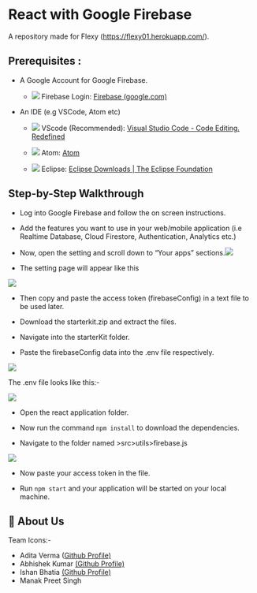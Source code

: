 
# React with Google Firebase

  A repository made for Flexy (https://flexy01.herokuapp.com/).

## Prerequisites :

-   A Google Account for Google Firebase.
	- <img src="https://img.icons8.com/color/48/000000/google-firebase-console.png"/> Firebase Login: [Firebase (google.com)](https://firebase.google.com/)
    

-   An IDE (e.g VSCode, Atom etc)
    

	-   <img src="https://img.icons8.com/fluency/48/000000/visual-studio.png"/> VScode (Recommended): [Visual Studio Code - Code Editing. Redefined](https://code.visualstudio.com/)
	    
	-  <img src="https://img.icons8.com/color/48/000000/atom-editor.png"/> Atom: [Atom](https://atom.io/)
	- <img src="https://img.icons8.com/office/40/000000/java-eclipse.png"/> Eclipse: [Eclipse Downloads | The Eclipse Foundation](https://www.eclipse.org/downloads/)

  

## Step-by-Step Walkthrough

  
-   Log into Google Firebase and follow the on screen instructions.
    
-   Add the features you want to use in your web/mobile application (i.e Realtime Database, Cloud Firestore, Authentication, Analytics etc.)
    
-   Now, open the setting and scroll down to “Your apps” sections.![](https://lh4.googleusercontent.com/gSUAcXTNgqUAuZNjfOhPs8BAatTExgluqD2N9oVVhr4OpkOlDMqtAEu2nxvRnHC-fzPOQ238mgUzXI4-Jei_XQ1PSyRdKTp0ONm4MZxu7WkOsDXSp-DGg7IrY5G_px9-NANv4U1X9UkiuLPJtw)
    
-   The setting page will appear like this
    

![](https://lh4.googleusercontent.com/-LvHLF73kuQCZfAROHdyY0nhyx_KwOT1fXnBHAIcuHBqesain8QhaeHojC9qcd5Qjs7BZNDbOOMUjnVQlU5_wf8x4AYlAZVDRf-poNZkVQRlNA1qlEyRId-JyGF1mpXcDJPKuyrIRkzIDqNGiQ)

  

-   Then copy and paste the access token (firebaseConfig) in a text file to be used later.
    
-   Download the starterkit.zip and extract the files.
    
-   Navigate into the starterKit folder.
    
-   Paste the firebaseConfig data into the .env file respectively.
    

![](https://lh6.googleusercontent.com/-7Tc1uBmeVVtw8uk9SUl1B-vSeoxoOR4Eyfca6987qWcSOBtI0Z6gLkSYjy6He-3vWHlkg7Ohh3I5Q5wLqrxBQfm3ROSYPO6b057Smrg0W3YJPIJXsUg10j83PlFq0a3wXwKS6Jj9GXNamx_FQ)

  The .env file looks like this:-

![](https://lh6.googleusercontent.com/2pRZco7Qsvzwt-QkIAvQOGv3BQvScvN7b2p97_OU7Xeuc1zP1NE4S662Cu98glyRTQ6wRO1RZklm1i8D-heHjQNojg0vzxC-zuvqD-t2JhTnS0j5I7Qj51iDf1CXKeL8m5LA7P4HRvQ0BM_ElA)

-   Open the react application folder.
    
-   Now run the command `npm install` to download the dependencies.
    
-   Navigate to the folder named >src>utils>firebase.js
    

![](https://lh5.googleusercontent.com/k5wNMniPhHal5jUZi-PxaakBxJ2LoiBz4UfouQd1zErSAJiy1-Mkuf8N33LdQAIDs0dBa_WoSzKnJjcS6MEFeoAGLeIyg1MvYrDiE3oC7Y2Yb0vEMZsQXQN-8GedbQzpWScNq0dIhwV1CwMYMw)

-   Now paste your access token in the file.
    
-   Run `npm start` and your application will be started on your local machine.

## 🤚 About Us

Team Icons:-

 - Adita Verma ([Github Profile)](https://github.com/createadi)
 - Abhishek Kumar [(Github Profile)](https://github.com/abhik063)
 - Ishan Bhatia [(Github Profile)](https://github.com/Ishanbhatia98)
 - Manak Preet Singh
